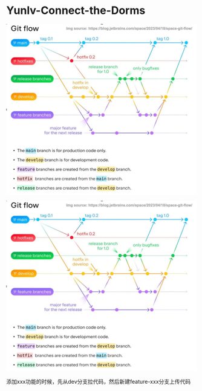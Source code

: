 # Yunlv-Connect-the-Dorms

![Git Flow 流程图](images/GitFlow.jpg)

![Git Flow](images/186183809240346.jpg)

添加xxx功能的时候，先从dev分支拉代码，然后新建feature-xxx分支上传代码